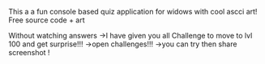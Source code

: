 This a a fun console based quiz application for widows with cool ascci art!
 Free source code + art 

Without watching answers
->I have given you all Challenge to move to lvl 100 and get surprise!!!
->open challenges!!!
->you can try then share screenshot !
